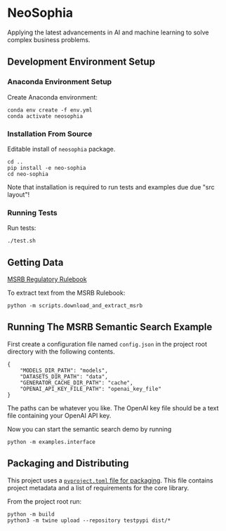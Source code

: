 # NeoSophia

Applying the latest advancements in AI and machine learning to solve complex business problems.

## Development Environment Setup

### Anaconda Environment Setup

Create Anaconda environment:

    conda env create -f env.yml
    conda activate neosophia

### Installation From Source

Editable install of `neosophia` package.

    cd ..
    pip install -e neo-sophia
    cd neo-sophia

Note that installation is required to run tests and examples due due "src layout"!

### Running Tests

Run tests:

    ./test.sh

## Getting Data

[MSRB Regulatory Rulebook](https://www.msrb.org/sites/default/files/MSRB-Rule-Book-Current-Version.pdf)

To extract text from the MSRB Rulebook:

```
python -m scripts.download_and_extract_msrb
```

## Running The MSRB Semantic Search Example

First create a configuration file named `config.json` in the project root directory with the following contents.  

```
{
    "MODELS_DIR_PATH": "models",
    "DATASETS_DIR_PATH": "data",
    "GENERATOR_CACHE_DIR_PATH": "cache",
    "OPENAI_API_KEY_FILE_PATH": "openai_key_file"
}
```

The paths can be whatever you like.  The OpenAI key file should be a text file containing your OpenAI API key.

Now you can start the semantic search demo by running

    python -m examples.interface

## Packaging and Distributing

This project uses a [`pyproject.toml` file for packaging](https://packaging.python.org/en/latest/tutorials/packaging-projects/).  This file contains project metadata and a list of requirements for the core library.

From the project root run:

    python -m build
    python3 -m twine upload --repository testpypi dist/*